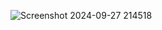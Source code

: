 ![Screenshot 2024-09-27 214518](https://github.com/user-attachments/assets/039580d5-1085-4d4a-a730-a3970413e397)
